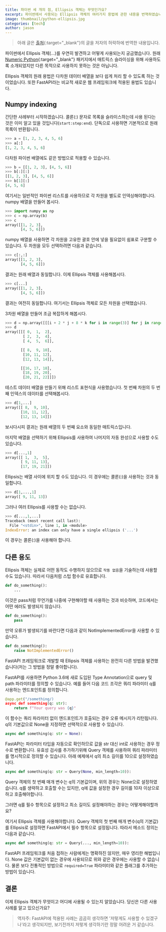 ```yaml
---
title: 파이썬 세 개의 점, Ellipsis 객체는 무엇인가요?
excerpt: 파이썬에서 사용되는 Ellipsis 객체의 여러가지 용법에 관한 내용을 번역하였습니다.
image: thumbnail/python-ellipsis.jpg
categories: [tech]
author: jason
---
```


> 아래 글은 [출처](https://www.pakstech.com/blog/python-ellipsis/){:target="_blank"}의 글을 저자의 허락하에 번역한 내용입니다.

파이썬에서 Ellipsis 객체(…)를 우연히 발견하고 어떻게 사용되는지 궁금했습니다. 원래 [Numeric Python](https://numpy.org/){:target="_blank"} 패키지에서 매트릭스 슬라이싱을 위해 사용하도록 소개되었지만 다른 목적으로 사용하지 못하는 것은 아닙니다.

Ellipsis 객체의 원래 용법은 다차원 데이터 배열을 보다 쉽게 처리 할 수 있도록 하는 것이었습니다. 또한 FastAPI라는 비교적 새로운 웹 프레임워크에 적용된 용법도 있습니다.

## Numpy indexing
간단한 사례부터 시작하겠습니다. 콜론(:) 문자로 목록을 슬라이스하는데 사용 된다는 것은 이미 알고 있을 것입니다(`start:step:end`). 단독으로 사용하면 기본적으로 원래 목록이 반환됩니다.

```python
>>> a = [1, 2, 3, 4, 5, 6]
>>> a[:]
[1, 2, 3, 4, 5, 6]
```

다차원 파이썬 배열에도 같은 방법으로 적용할 수 있습니다.

```python
>>> b = [[1, 2, 3], [4, 5, 6]]
>>> b[:][:]
[[1, 2, 3], [4, 5, 6]]
>>> b[1][:]
[4, 5, 6]
```

여기서는 일반적인 파이썬 리스트를 사용하므로 각 차원을 별도로 인덱싱해야합니다. numpy 배열을 만들어 봅시다.

```python
>>> import numpy as np
>>> c = np.array(b)
>>> c
array([[1, 2, 3],
       [4, 5, 6]])
```

numpy 배열을 사용하면 각 차원을 고유한 괄호 안에 넣을 필요없이 쉼표로 구분할 수 있습니다. 두 차원을 모두 선택하려면 다음과 같습니다.

```python
>>> c[:,:]
array([[1, 2, 3],
       [4, 5, 6]])
```

결과는 원래 배열과 동일합니다. 이제 Ellipsis 객체를 사용해봅시다.

```python
>>> c[...]
array([[1, 2, 3],
       [4, 5, 6]])
```

결과는 여전히 동일합니다. 여기서는 Ellipsis 객체로 모든 차원을 선택했습니다.

3차원 배열을 만들어 조금 복잡하게 해봅시다.

```python
>>> d = np.array([[[i + 2 * j + 8 * k for i in range(3)] for j in range(3)] for k in range(3)])
>>> d
array([[[ 0,  1,  2],
        [ 2,  3,  4],
        [ 4,  5,  6]],

       [[ 8,  9, 10],
        [10, 11, 12],
        [12, 13, 14]],

       [[16, 17, 18],
        [18, 19, 20],
        [20, 21, 22]]])
```

테스트 데이터 배열을 만들기 위해 리스트 표현식을 사용했습니다. 첫 번째 차원의 두 번째 인덱스의 데이터를 선택해봅시다.

```python
>>> d[1,...]
array([[ 8,  9, 10],
       [10, 11, 12],
       [12, 13, 14]])
```

보시다시피 결과는 원래 배열의 두 번째 요소와 동일한 매트릭스입니다.

마지막 배열을 선택하기 위해 Ellipsis를 사용하여 나머지의 자동 완성으로 사용할 수도 있습니다.

```python
>>> d[...,1]
array([[ 1,  3,  5],
       [ 9, 11, 13],
       [17, 19, 21]])
```

Ellipsis는 배열 사이에 위치 할 수도 있습니다. 이 경우에는 콜론(:)을 사용하는 것과 동일합니다.

```python
>>> d[1,...,1]
array([ 9, 11, 13])
```

그러나 여러 Ellipsis를 사용할 수는 없습니다.

```python
>>> d[...,1,...]
Traceback (most recent call last):
  File "<stdin>", line 1, in <module>
IndexError: an index can only have a single ellipsis ('...')
```

이 경우는 콜론(:)을 사용해야 합니다.

## 다른 용도
Ellipsis 객체는 실제로 어떤 동작도 수행하지 않으므로 `작동 없음`을 기술하는데 사용할 수도 있습니다. 따라서 다음처럼 스텁 함수로 유효합니다.

```python
def do_something():
    ...
```

이것은 pass처럼 무언가를 나중에 구현해야할 때 사용하는 것과 비슷하며, 코드에서는 어떤 에러도 발생되지 않습니다.

```python
def do_something():
    pass
```

만약 오류가 발생되기를 바란다면 다음과 같이 NotImplementedError을 사용할 수 있습니다.

```python
def do_something():
    raise NotImplementedError()
```

FastAPI 프레임워크로 개발할 때 Ellipsis 객체를 사용하는 완전히 다른 방법을 발견했습니다(저는 그 방법을 정말 좋아합니다).

FastAPI를 사용하면 Python 3.6에 새로 도입된 Type Annotation으로 query 및 path 파라미터를 정의할 수 있습니다. 예를 들어 다음 코드 조각은 쿼리 파라미터 q를 사용하는 엔드포인트를 정의합니다.

```python
@app.get("/something/)
async def something(q: str):
    return f"Your query was {q}"
```

이 함수는 쿼리 파라미터 없이 엔드포인트가 호출되는 경우 오류 메시지가 리턴됩니다. q의 기본값으로 None을 지정하면 선택적으로 사용할 수 있습니다.

```python
async def something(q: str = None):
```

FastAPI는 파라미터 타입을 자동으로 확인하므로 값을 str 대신 int로 사용하는 경우 정수로 변환합니다. 유효성 검사를 추가하기위해 Query 객체를 사용하여 쿼리 파라미터를 명시적으로 정의할 수 있습니다. 아래 예제에서 q의 최소 길이를 10으로 설정하였습니다.

```python
async def something(q: str = Query(None, min_length=10)):
```

Query 객체의 첫 번째 매개 변수는 q의 기본값이며, 위의 경우는 None으로 설정하였습니다. q를 생략하고 호출할 수는 있지만, q에 값을 설정한 경우 길이를 10자 이상으로하고 호출해야합니다.

그러면 q를 필수 항목으로 설정하고 최소 길이도 설정해야하는 경우는 어떻게해야할까요?

여기서 Ellipsis 객체를 사용해야합니다. Query 객체의 첫 번째 매개 변수(q의 기본값)를 Ellipsis로 설정하면 FastAPI에서 필수 항목으로 설정됩니다. 따라서 메소드 정의는 다음과 같습니다.

```python
async def something(q: str = Query(..., min_length=10)):
```

FastAPI 프레임워크를 처음 접하는 사람에게는 명확하진 않지만, 매우 영리한 해법입니다. None 값은 기본값이 없는 경우에 사용되므로 위와 같은 경우에는 사용할 수 없습니다. 물론 보다 전통적인 방법으로 `required=True` 파라미터와 같은 플래그를 추가하는 방법이 있습니다.

## 결론
이제 Ellipsis 객체가 무엇이고 어디에 사용될 수 있는지 알았습니다. 당신은 다른 사용 사례를 알고 있으신가요?

> 역자주: FastAPI에 적용된 사례는 곰곰히 생각하면 '저렇게도 사용할 수 있겠구나'라고 생각되지만, 보기전까지 저렇게 생각하기란 정말 어려운 거 같습니다.
